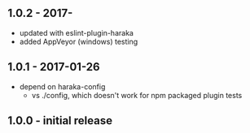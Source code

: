 
## 1.0.2 - 2017-

- updated with eslint-plugin-haraka
- added AppVeyor (windows) testing


## 1.0.1  - 2017-01-26

* depend on haraka-config
    * vs ./config, which doesn't work for npm packaged plugin tests

## 1.0.0  - initial release

